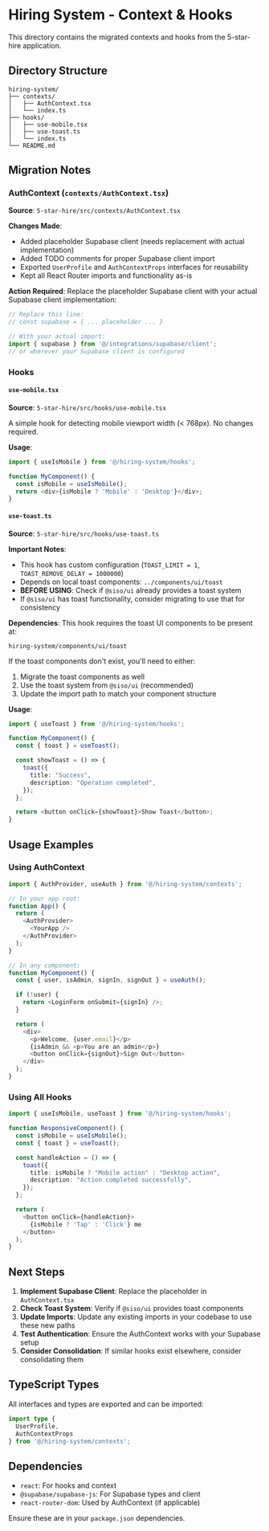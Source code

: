 # Hiring System - Context & Hooks

This directory contains the migrated contexts and hooks from the 5-star-hire application.

## Directory Structure

```
hiring-system/
├── contexts/
│   ├── AuthContext.tsx
│   └── index.ts
├── hooks/
│   ├── use-mobile.tsx
│   ├── use-toast.ts
│   └── index.ts
└── README.md
```

## Migration Notes

### AuthContext (`contexts/AuthContext.tsx`)

**Source**: `5-star-hire/src/contexts/AuthContext.tsx`

**Changes Made**:
- Added placeholder Supabase client (needs replacement with actual implementation)
- Added TODO comments for proper Supabase client import
- Exported `UserProfile` and `AuthContextProps` interfaces for reusability
- Kept all React Router imports and functionality as-is

**Action Required**:
Replace the placeholder Supabase client with your actual Supabase client implementation:
```typescript
// Replace this line:
// const supabase = { ... placeholder ... }

// With your actual import:
import { supabase } from '@/integrations/supabase/client';
// or wherever your Supabase client is configured
```

### Hooks

#### `use-mobile.tsx`

**Source**: `5-star-hire/src/hooks/use-mobile.tsx`

A simple hook for detecting mobile viewport width (< 768px). No changes required.

**Usage**:
```typescript
import { useIsMobile } from '@/hiring-system/hooks';

function MyComponent() {
  const isMobile = useIsMobile();
  return <div>{isMobile ? 'Mobile' : 'Desktop'}</div>;
}
```

#### `use-toast.ts`

**Source**: `5-star-hire/src/hooks/use-toast.ts`

**Important Notes**:
- This hook has custom configuration (`TOAST_LIMIT = 1`, `TOAST_REMOVE_DELAY = 1000000`)
- Depends on local toast components: `../components/ui/toast`
- **BEFORE USING**: Check if `@siso/ui` already provides a toast system
- If `@siso/ui` has toast functionality, consider migrating to use that for consistency

**Dependencies**:
This hook requires the toast UI components to be present at:
```
hiring-system/components/ui/toast
```

If the toast components don't exist, you'll need to either:
1. Migrate the toast components as well
2. Use the toast system from `@siso/ui` (recommended)
3. Update the import path to match your component structure

**Usage**:
```typescript
import { useToast } from '@/hiring-system/hooks';

function MyComponent() {
  const { toast } = useToast();

  const showToast = () => {
    toast({
      title: "Success",
      description: "Operation completed",
    });
  };

  return <button onClick={showToast}>Show Toast</button>;
}
```

## Usage Examples

### Using AuthContext

```typescript
import { AuthProvider, useAuth } from '@/hiring-system/contexts';

// In your app root:
function App() {
  return (
    <AuthProvider>
      <YourApp />
    </AuthProvider>
  );
}

// In any component:
function MyComponent() {
  const { user, isAdmin, signIn, signOut } = useAuth();

  if (!user) {
    return <LoginForm onSubmit={signIn} />;
  }

  return (
    <div>
      <p>Welcome, {user.email}</p>
      {isAdmin && <p>You are an admin</p>}
      <button onClick={signOut}>Sign Out</button>
    </div>
  );
}
```

### Using All Hooks

```typescript
import { useIsMobile, useToast } from '@/hiring-system/hooks';

function ResponsiveComponent() {
  const isMobile = useIsMobile();
  const { toast } = useToast();

  const handleAction = () => {
    toast({
      title: isMobile ? "Mobile action" : "Desktop action",
      description: "Action completed successfully",
    });
  };

  return (
    <button onClick={handleAction}>
      {isMobile ? 'Tap' : 'Click'} me
    </button>
  );
}
```

## Next Steps

1. **Implement Supabase Client**: Replace the placeholder in `AuthContext.tsx`
2. **Check Toast System**: Verify if `@siso/ui` provides toast components
3. **Update Imports**: Update any existing imports in your codebase to use these new paths
4. **Test Authentication**: Ensure the AuthContext works with your Supabase setup
5. **Consider Consolidation**: If similar hooks exist elsewhere, consider consolidating them

## TypeScript Types

All interfaces and types are exported and can be imported:

```typescript
import type {
  UserProfile,
  AuthContextProps
} from '@/hiring-system/contexts';
```

## Dependencies

- `react`: For hooks and context
- `@supabase/supabase-js`: For Supabase types and client
- `react-router-dom`: Used by AuthContext (if applicable)

Ensure these are in your `package.json` dependencies.
